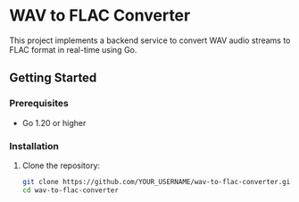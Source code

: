 # WAV to FLAC Converter

This project implements a backend service to convert WAV audio streams to FLAC format in real-time using Go.

## Getting Started

### Prerequisites

- Go 1.20 or higher

### Installation

1. Clone the repository:

   ```bash
   git clone https://github.com/YOUR_USERNAME/wav-to-flac-converter.git
   cd wav-to-flac-converter
